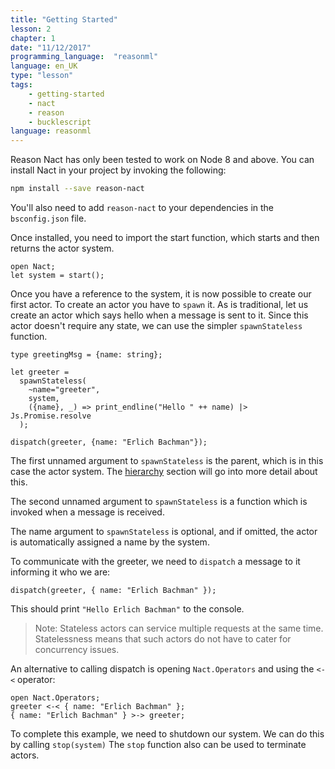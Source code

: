 ```yaml
---
title: "Getting Started"
lesson: 2
chapter: 1
date: "11/12/2017"
programming_language:  "reasonml"
language: en_UK
type: "lesson"
tags:
    - getting-started
    - nact
    - reason
    - bucklescript
language: reasonml
---
```

Reason Nact has only been tested to work on Node 8 and above. You can install Nact in your project by invoking the following:

```bash
npm install --save reason-nact
```


You'll also need to add `reason-nact` to your dependencies in the `bsconfig.json` file.

Once installed, you need to import the start function, which starts and then returns the actor system.

```reason
open Nact;
let system = start();
```

Once you have a reference to the system, it is now possible to create our first actor. To create an actor you have to `spawn` it.  As is traditional, let us create an actor which says hello when a message is sent to it. Since this actor doesn't require any state, we can use the simpler `spawnStateless` function.

```reason
type greetingMsg = {name: string};

let greeter =
  spawnStateless(
    ~name="greeter",
    system,
    ({name}, _) => print_endline("Hello " ++ name) |> Js.Promise.resolve
  );

dispatch(greeter, {name: "Erlich Bachman"});
```

The first unnamed argument to `spawnStateless` is the parent, which is in this case the actor system. The [hierarchy](#hierarchy) section will go into more detail about this.

The second unnamed argument to `spawnStateless` is a function which is invoked when a message is received.

The name argument to `spawnStateless` is optional, and if omitted, the actor is automatically assigned a name by the system.

To communicate with the greeter, we need to `dispatch` a message to it informing it who we are:

```reason
dispatch(greeter, { name: "Erlich Bachman" });
```

This should print `"Hello Erlich Bachman"` to the console. 

> Note: Stateless actors can service multiple requests at the same time. Statelessness means that such actors do not have to cater for concurrency issues.

An alternative to calling dispatch is opening `Nact.Operators` and using the  `<-<` operator:

```reason
open Nact.Operators;
greeter <-< { name: "Erlich Bachman" };
{ name: "Erlich Bachman" } >-> greeter;
```

To complete this example, we need to shutdown our system. We can do this by calling `stop(system)`
The `stop` function also can be used to terminate actors.
